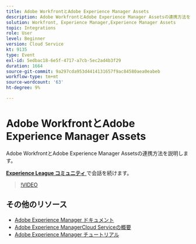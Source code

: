 ```yaml
---
title: Adobe WorkfrontとAdobe Experience Manager Assets
description: Adobe WorkfrontとAdobe Experience Manager Assetsの連携方法を説明します。
solution: Workfront, Experience Manager,Experience Manager Assets
topic: Integrations
role: User
level: Beginner
version: Cloud Service
kt: 9135
type: Event
exl-id: 5edbac18-6e5f-4717-a7cb-5ec2ad4b3f29
duration: 1664
source-git-commit: 9a297cda953d4414131657f9ac84580aea0eabeb
workflow-type: tm+mt
source-wordcount: '63'
ht-degree: 9%

---
```


# Adobe WorkfrontとAdobe Experience Manager Assets

Adobe WorkfrontとAdobe Experience Manager Assetsの連携方法を説明します。

**[Experience League コミュニティ ](https://adobe.ly/3kHfJED)** で会話を続けます。

>[!VIDEO](https://video.tv.adobe.com/v/337578/?quality=12&learn=on&hidetitle=true)

## その他のリソース

- [Adobe Experience Manager ドキュメント ](https://experienceleague.adobe.com/docs/experience-manager-cloud-service.html)
- [Adobe Experience ManagerCloud Serviceの概要 ](https://experienceleague.adobe.com/docs/experience-manager-cloud-service/overview/home.html)
- [Adobe Experience Manager チュートリアル](https://experienceleague.adobe.com/docs/experience-manager-tutorials.html)
